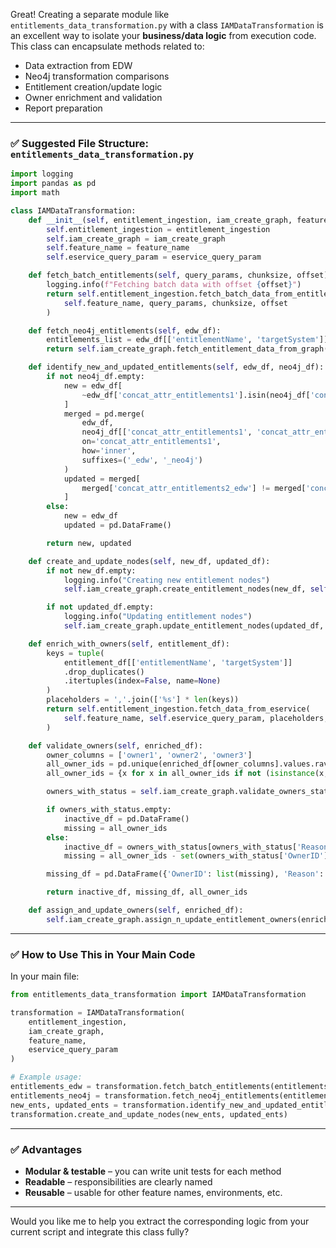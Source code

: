 Great! Creating a separate module like `entitlements_data_transformation.py` with a class `IAMDataTransformation` is an excellent way to isolate your **business/data logic** from execution code. This class can encapsulate methods related to:

* Data extraction from EDW
* Neo4j transformation comparisons
* Entitlement creation/update logic
* Owner enrichment and validation
* Report preparation

---

### ✅ Suggested File Structure: `entitlements_data_transformation.py`

```python
import logging
import pandas as pd
import math

class IAMDataTransformation:
    def __init__(self, entitlement_ingestion, iam_create_graph, feature_name, eservice_query_param):
        self.entitlement_ingestion = entitlement_ingestion
        self.iam_create_graph = iam_create_graph
        self.feature_name = feature_name
        self.eservice_query_param = eservice_query_param

    def fetch_batch_entitlements(self, query_params, chunksize, offset):
        logging.info(f"Fetching batch data with offset {offset}")
        return self.entitlement_ingestion.fetch_batch_data_from_entitlement_master(
            self.feature_name, query_params, chunksize, offset
        )

    def fetch_neo4j_entitlements(self, edw_df):
        entitlements_list = edw_df[['entitlementName', 'targetSystem']].drop_duplicates().to_dict('records')
        return self.iam_create_graph.fetch_entitlement_data_from_graph(entitlements_list)

    def identify_new_and_updated_entitlements(self, edw_df, neo4j_df):
        if not neo4j_df.empty:
            new = edw_df[
                ~edw_df['concat_attr_entitlements1'].isin(neo4j_df['concat_attr_entitlements1'])
            ]
            merged = pd.merge(
                edw_df,
                neo4j_df[['concat_attr_entitlements1', 'concat_attr_entitlements2']],
                on='concat_attr_entitlements1',
                how='inner',
                suffixes=('_edw', '_neo4j')
            )
            updated = merged[
                merged['concat_attr_entitlements2_edw'] != merged['concat_attr_entitlements2_neo4j']
            ]
        else:
            new = edw_df
            updated = pd.DataFrame()

        return new, updated

    def create_and_update_nodes(self, new_df, updated_df):
        if not new_df.empty:
            logging.info("Creating new entitlement nodes")
            self.iam_create_graph.create_entitlement_nodes(new_df, self.feature_name)

        if not updated_df.empty:
            logging.info("Updating entitlement nodes")
            self.iam_create_graph.update_entitlement_nodes(updated_df, self.feature_name)

    def enrich_with_owners(self, entitlement_df):
        keys = tuple(
            entitlement_df[['entitlementName', 'targetSystem']]
            .drop_duplicates()
            .itertuples(index=False, name=None)
        )
        placeholders = ','.join(['%s'] * len(keys))
        return self.entitlement_ingestion.fetch_data_from_eservice(
            self.feature_name, self.eservice_query_param, placeholders, keys
        )

    def validate_owners(self, enriched_df):
        owner_columns = ['owner1', 'owner2', 'owner3']
        all_owner_ids = pd.unique(enriched_df[owner_columns].values.ravel())
        all_owner_ids = {x for x in all_owner_ids if not (isinstance(x, float) and math.isnan(x))}

        owners_with_status = self.iam_create_graph.validate_owners_status(all_owner_ids)

        if owners_with_status.empty:
            inactive_df = pd.DataFrame()
            missing = all_owner_ids
        else:
            inactive_df = owners_with_status[owners_with_status['Reason'] != 'Active']
            missing = all_owner_ids - set(owners_with_status['OwnerID'])

        missing_df = pd.DataFrame({'OwnerID': list(missing), 'Reason': 'Owner missing in Neo4j db'})

        return inactive_df, missing_df, all_owner_ids

    def assign_and_update_owners(self, enriched_df):
        self.iam_create_graph.assign_n_update_entitlement_owners(enriched_df, self.feature_name)
```

---

### ✅ How to Use This in Your Main Code

In your main file:

```python
from entitlements_data_transformation import IAMDataTransformation

transformation = IAMDataTransformation(
    entitlement_ingestion,
    iam_create_graph,
    feature_name,
    eservice_query_param
)

# Example usage:
entitlements_edw = transformation.fetch_batch_entitlements(entitlements_query_param, chunksize, offset)
entitlements_neo4j = transformation.fetch_neo4j_entitlements(entitlements_edw)
new_ents, updated_ents = transformation.identify_new_and_updated_entitlements(entitlements_edw, entitlements_neo4j)
transformation.create_and_update_nodes(new_ents, updated_ents)
```

---

### ✅ Advantages

* **Modular & testable** – you can write unit tests for each method
* **Readable** – responsibilities are clearly named
* **Reusable** – usable for other feature names, environments, etc.

---

Would you like me to help you extract the corresponding logic from your current script and integrate this class fully?
